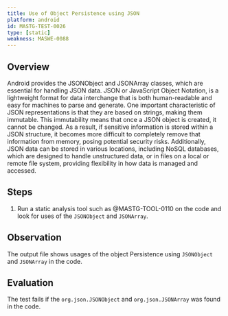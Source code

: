 ```yaml
---
title: Use of Object Persistence using JSON
platform: android
id: MASTG-TEST-0026
type: [static]
weakness: MASWE-0088
---
```


## Overview

Android provides the JSONObject and JSONArray classes, which are essential for handling JSON data. JSON or JavaScript Object Notation, is a lightweight format for data interchange that is both human-readable and easy for machines to parse and generate. One important characteristic of JSON representations is that they are based on strings, making them immutable. This immutability means that once a JSON object is created, it cannot be changed. As a result, if sensitive information is stored within a JSON structure, it becomes more difficult to completely remove that information from memory, posing potential security risks. Additionally, JSON data can be stored in various locations, including NoSQL databases, which are designed to handle unstructured data, or in files on a local or remote file system, providing flexibility in how data is managed and accessed.

## Steps

1. Run a static analysis tool such as @MASTG-TOOL-0110 on the code and look for uses of the `JSONObject` and `JSONArray`.

## Observation

The output file shows usages of the object Persistence using `JSONObject` and `JSONArray` in the code.

## Evaluation

The test fails if the `org.json.JSONObject` and `org.json.JSONArray` was found in the code.
